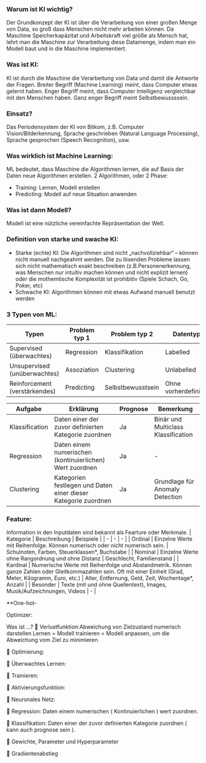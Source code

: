### Warum ist KI wichtig?
Der Grundkonzept der KI ist über die Verarbeitung von einer großen Menge von Data, so groß dass Menschen nicht mehr arbeiten können. Da Maschine Speicherkapäzitat und Arbeitskraft viel größe als Mensch hat, lehrt man die Maschine zur Verarbeitung diese Datamenge, indem man ein Modell baut und in die Maschine implementiert.

### Was ist KI:
KI ist durch die Maschine die Verarbeitung von Data und damit die Antworte der Fragen. Breiter Begriff (Machine Learning) meint, dass Computer etwas gelernt haben. Enger Begriff meint, dass Computer Intelligenz vergleichbar mit den Menschen haben. Ganz enger Begriff meint Selbstbewussssein.

### Einsatz?
Das Periodensystem der KI von Bitkom, z.B. Computer Vision/Bilderkennung, Sprache geschrieben (Natural Language Processing), Sprache gesprochen (Speech Recognition), usw.

### Was wirklich ist Machine Learning:
ML bedeutet, dass Maschine die Algorithmen lernen, die auf Basis der Daten neue Algorithmen erstellen.
2 Algorithmen, oder 2 Phase:
- Training: Lernen, Modell erstellen
- Predicting: Modell auf neue Situation anwenden

### Was ist dann Modell?
Modell ist eine nützliche vereinfachte Repräsentation der Welt.

### Definition von starke und swache KI:
- Starke (echte) KI: Die Algorithmen sind nicht „nachvollziehbar“ – können nicht manuell nachgeahmt werden. Die zu lösenden Probleme lassen sich nicht mathematisch exakt beschreiben (z.B.Personenerkennung, was Menschen nur intuitiv machen können und nicht explizit lernen) oder die mothemtische Komplexität ist prohibitiv (Spiele Schach, Go, Poker, etc)
- Schwache KI: Algorithmen können mit etwas Aufwand manuell benutzt werden

### 3 Typen von ML:
| Typen | Problem typ 1 | Problem typ 2 | Datentyp |
| - | - | - | - |
|Supervised (überwachtes)| Regression | Klassifikation | Labelled |
|Unsupervised (unüberwachtes)| Assoziation | Clustering | Unlabelled |
| Reinforcement (verstärkendes)| Predicting | Selbstbewusstsein | Ohne vorherdefiniert |

| Aufgabe | Erklärung | Prognose | Bemerkung |
| - | - | - | - |
| Klassification | Daten einer der zuvor definierten Kategorie zuordnen | Ja | Binär und Multiclass Klassification |
| Regression | Daten einem numerischen (kontinuierlichen) Wert zuordnen | Ja | - |
| Clustering | Kategorien festlegen und Daten einer dieser Kategorie zuordnen | Ja | Grundlage für Anomaly Detection |

### Feature:
Information in den Inputdaten sind bekannt als Fearture oder Merkmale.
| Kategorie | Beschreibung | Beispiele |
| - | - | - |
| Ordinal | Einzelne Werte mit Reihenfolge. Können numerisch oder nicht numerisch sein. | Schulnoten, Farben, Steuerklassen*, Buchstabe |
| Nominal | Einzelne Werte ohne Rangordnung und ohne Distanz | Geschlecht, Familienstand |
| Kardinal | Numerische Werte mit Reihenfolge und Abstandmetrik. Können ganze Zahlen oder Gleitkommazahlen sein. Oft mit einer Einheit (Grad, Meter, Kilogramm, Euro, etc.) | Alter, Entfernung, Geld, Zeit, Wochentage*, Anzahl |
| Besonder | Texte (mit und ohne Quellentext), Images,  Musik/Aufzeichnungen, Videos | - |

**One-hot-

Optimizer:

Was ist ...?
 Verlustfunktion:Abweichung von Zielzustand numerisch darstellen
  Lernen = Modell trainieren = Modell anpassen, um die Abweichung vom Ziel zu minimieren

 Optimierung:

 Überwachtes Lernen:

 Trainieren:

 Aktivierungsfunktion:

 Neuronales Netz:

 Regression: Daten einem numerischen ( Kontinuierlichen ) wert zuordnen.

 Klassifikation:
  Daten einer der zuvor definierten Kategorie zuordnen ( kann auch prognose sein ).
  
 Gewichte, Parameter und Hyperparameter

 Gradientenabstieg
